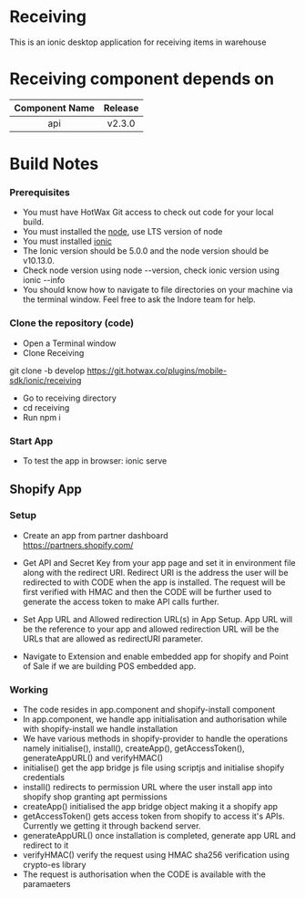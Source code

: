 # Receiving
This is an ionic desktop application for receiving items in warehouse

# Receiving component depends on

| Component Name    | Release            |
|:-----------------:|:------------------:|
| api               |    v2.3.0          |

# Build Notes

### Prerequisites

- You must have HotWax Git access to check out code for your local build.
- You must installed the [node](https://nodejs.org/en/), use LTS version of node
- You must installed [ionic](https://ionicframework.com/docs/intro/cli)
- The Ionic version should be 5.0.0 and the node version should be v10.13.0.
- Check node version using node --version, check ionic version using ionic --info
- You should know how to navigate to file directories on your machine via the terminal window. Feel free to ask the Indore team for help.

### Clone the repository (code)

- Open a Terminal window
- Clone Receiving

git clone -b develop 
https://git.hotwax.co/plugins/mobile-sdk/ionic/receiving

- Go to receiving directory
- cd receiving
- Run npm i

### Start App

- To test the app in browser: ionic serve


## Shopify App 

### Setup

- Create an app from partner dashboard  
https://partners.shopify.com/

- Get API and Secret Key from your app page and set it in environment file along with the redirect URI. Redirect URI is the address the user will be redirected to with CODE when the app is installed. The request will be first verified with HMAC and then the CODE will be further used to generate the access token to make API calls further.

- Set App URL and Allowed redirection URL(s) in App Setup.
App URL will be the reference to your app and allowed redirection URL will be the URLs that are allowed as redirectURI parameter.  

- Navigate to Extension and enable embedded app for shopify and Point of Sale if we are building POS embedded app.

### Working

- The code resides in app.component and shopify-install component
- In app.component, we handle app initialisation and authorisation while with shopify-install we handle installation
- We have various methods in shopify-provider to handle the operations namely initialise(), install(), createApp(), getAccessToken(), generateAppURL() and verifyHMAC()
- initialise() get the app bridge js file using scriptjs and initialise shopify credentials
- install() redirects to permission URL where the user install app into shopify shop granting apt permissions
- createApp() initialised the app bridge object making it a shopify app
- getAccessToken() gets access token from shopify to access it's APIs. Currently we getting it through backend server.
- generateAppURL() once installation is completed, generate app URL and redirect to it
- verifyHMAC() verify the request using HMAC sha256 verification using crypto-es library
- The request is authorisation when the CODE is available with the paramaeters
